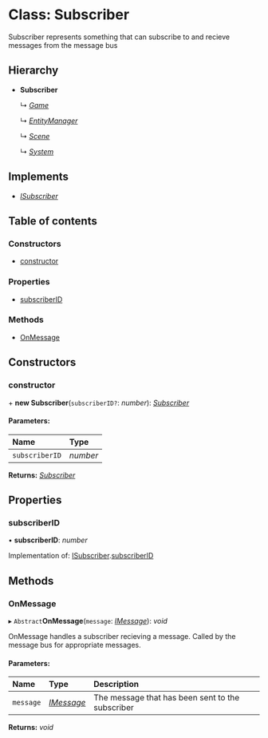 # Class: Subscriber

Subscriber represents something that can subscribe to and recieve messages
from the message bus

## Hierarchy

* **Subscriber**

  ↳ [*Game*](game.md)

  ↳ [*EntityManager*](entitymanager.md)

  ↳ [*Scene*](scene.md)

  ↳ [*System*](system.md)

## Implements

* [*ISubscriber*](../interfaces/isubscriber.md)

## Table of contents

### Constructors

- [constructor](subscriber.md#constructor)

### Properties

- [subscriberID](subscriber.md#subscriberid)

### Methods

- [OnMessage](subscriber.md#onmessage)

## Constructors

### constructor

\+ **new Subscriber**(`subscriberID?`: *number*): [*Subscriber*](subscriber.md)

#### Parameters:

Name | Type |
:------ | :------ |
`subscriberID` | *number* |

**Returns:** [*Subscriber*](subscriber.md)

## Properties

### subscriberID

• **subscriberID**: *number*

Implementation of: [ISubscriber](../interfaces/isubscriber.md).[subscriberID](../interfaces/isubscriber.md#subscriberid)

## Methods

### OnMessage

▸ `Abstract`**OnMessage**(`message`: [*IMessage*](../interfaces/imessage.md)): *void*

OnMessage handles a subscriber recieving a message.
Called by the message bus for appropriate messages.

#### Parameters:

Name | Type | Description |
:------ | :------ | :------ |
`message` | [*IMessage*](../interfaces/imessage.md) | The message that has been sent to the subscriber    |

**Returns:** *void*
